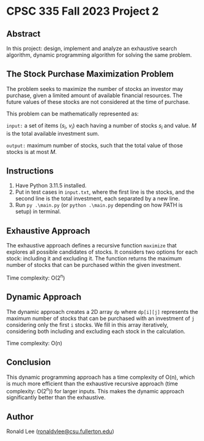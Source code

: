 # CPSC 335 Fall 2023 Project 2
## Abstract
In this project: design, implement and analyze an exhaustive search algorithm, dynamic programming algorithm for solving the same problem.
## The Stock Purchase Maximization Problem
The problem seeks to maximize the number of stocks an investor may purchase, given a limited amount of available financial resources. The future values of these stocks are not considered at the time of purchase.

This problem can be mathematically represented as:

`input:` a set of items (<i>s<sub>i</sub></i>, <i>v<sub>i</sub></i>) each having a number of stocks <i>s<sub>i</sub></i> and value. <i>M</i> is the total available investment sum. 

`output:` maximum number of stocks, such that the total value of those stocks is at most <i>M</i>.

## Instructions
1. Have Python 3.11.5 installed.
2. Put in test cases in `input.txt`, where the first line is the stocks, and the second line is the total investment, each separated by a new line.
3. Run `py .\main.py` (or `python .\main.py` depending on how PATH is setup) in terminal.

## Exhaustive Approach
The exhaustive approach defines a recursive function `maximize` that explores all possible candidates of stocks. It considers two options for each stock: including it and excluding it. The function returns the maximum number of stocks that can be purchased within the given investment.

Time complexity: O(2<sup>n</sup>)

## Dynamic Approach
The dynamic approach creates a 2D array `dp` where `dp[i][j]` represents the maximum number of stocks that can be purchased with an investment of `j` considering only the first `i` stocks. We fill in this array iteratively, considering both including and excluding each stock in the calculation. 

Time complexity: O(n)

## Conclusion
This dynamic programming approach has a time complexity of O(n), which is much more efficient than the exhaustive recursive approach (time complexity: O(2<sup>n</sup>)) for larger inputs. This makes the dynamic approach significantly better than the exhaustive.

## Author
Ronald Lee (ronaldvlee@csu.fullerton.edu)